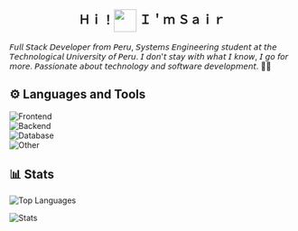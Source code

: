 <h2 align="center">Ｈｉ！<img align="center" width="40" src="https://media1.tenor.com/m/y0HnKKbCPAoAAAAC/duck-dancing-duck.gif"/> Ｉ＇ｍ Ｓａｉｒ</h2>

<p>𝘍𝘶𝘭𝘭 𝘚𝘵𝘢𝘤𝘬 𝘋𝘦𝘷𝘦𝘭𝘰𝘱𝘦𝘳 𝘧𝘳𝘰𝘮 𝘗𝘦𝘳𝘶, 𝘚𝘺𝘴𝘵𝘦𝘮𝘴 𝘌𝘯𝘨𝘪𝘯𝘦𝘦𝘳𝘪𝘯𝘨 𝘴𝘵𝘶𝘥𝘦𝘯𝘵 𝘢𝘵 𝘵𝘩𝘦 𝘛𝘦𝘤𝘩𝘯𝘰𝘭𝘰𝘨𝘪𝘤𝘢𝘭 𝘜𝘯𝘪𝘷𝘦𝘳𝘴𝘪𝘵𝘺 𝘰𝘧 𝘗𝘦𝘳𝘶. 𝘐 𝘥𝘰𝘯'𝘵 𝘴𝘵𝘢𝘺 𝘸𝘪𝘵𝘩 𝘸𝘩𝘢𝘵 𝘐 𝘬𝘯𝘰𝘸, 𝘐 𝘨𝘰 𝘧𝘰𝘳 𝘮𝘰𝘳𝘦. 𝘗𝘢𝘴𝘴𝘪𝘰𝘯𝘢𝘵𝘦 𝘢𝘣𝘰𝘶𝘵 𝘵𝘦𝘤𝘩𝘯𝘰𝘭𝘰𝘨𝘺 𝘢𝘯𝘥 𝘴𝘰𝘧𝘵𝘸𝘢𝘳𝘦 𝘥𝘦𝘷𝘦𝘭𝘰𝘱𝘮𝘦𝘯𝘵. 👨‍💻</p>

## ⚙ Languages and Tools
![Frontend](https://skillicons.dev/icons?i=angular,html,css,js,bootstrap,tailwind)<br>
![Backend](https://skillicons.dev/icons?i=spring,java,php,typescript)<br>
![Database](https://skillicons.dev/icons?i=mysql)<br>
![Other](https://skillicons.dev/icons?i=idea,vscode,git)

## 📊 Stats
<p><img src="https://github-readme-stats.vercel.app/api/top-langs?username=itssos&show_icons=true&theme=dark&locale=en&layout=compact" alt="Top Languages" /></p>
<p><img src="https://github-readme-stats.vercel.app/api?username=itssos&show_icons=true&theme=dark&locale=en" alt="Stats" /></p>
